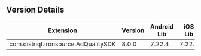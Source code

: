 ## Version Details

| Extension | Version | Android Lib | iOS Lib |
| --- | --- | --- | --- |
| com.distriqt.ironsource.AdQualitySDK | 8.0.0 | 7.22.4 | 7.22.4 |

